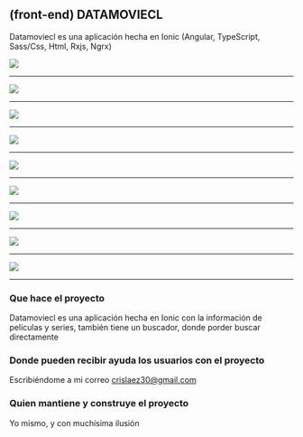 ## (front-end) DATAMOVIECL

Datamoviecl es una aplicación hecha en Ionic (Angular, TypeScript, Sass/Css, Html, Rxjs, Ngrx)

<img src="https://github.com/crislaez/DataMovieCls/blob/master/src/assets/images/foto_proyecto_1.PNG" />
<hr>
<img src="https://github.com/crislaez/DataMovieCls/blob/master/src/assets/images/foto_proyecto_2.PNG" />
<hr>
<img src="https://github.com/crislaez/DataMovieCls/blob/master/src/assets/images/foto_proyecto_3.PNG" />
<hr>
<img src="https://github.com/crislaez/DataMovieCls/blob/master/src/assets/images/foto_proyecto_4.PNG" />
<hr>
<img src="https://github.com/crislaez/DataMovieCls/blob/master/src/assets/images/foto_proyecto_5.PNG" />
<hr>
<img src="https://github.com/crislaez/DataMovieCls/blob/master/src/assets/images/foto_proyecto_5_1.PNG" />
<hr>
<img src="https://github.com/crislaez/DataMovieCls/blob/master/src/assets/images/foto_proyecto_6.PNG" />
<hr>
<img src="https://github.com/crislaez/DataMovieCls/blob/master/src/assets/images/foto_proyecto_7.PNG" />
<hr>
<img src="https://github.com/crislaez/DataMovieCls/blob/master/src/assets/images/foto_proyecto_8.PNG" />
<hr>

### Que hace el proyecto

Datamoviecl es una aplicación hecha en Ionic con la información de películas y series, también tiene un buscador, donde porder buscar directamente
 
### Donde pueden recibir ayuda los usuarios con el proyecto
 
Escribiéndome a mi correo crislaez30@gmail.com

### Quien mantiene y construye el proyecto

Yo mismo, y con muchísima ilusión
